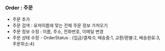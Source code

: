 ### Order : 주문
+ 주문 추가
+ 주문 검색 : 유저이름에 맞는 전체 주문 정보 가저오기
+ 주문 정보 수정 : 이름, 주소, 전화번호, 이메일 변경
+ 주문 상태 수정 - OrderStatus : {입금/결제:0, 배송중:1, 교환/환불:2, 배송완료:3, 주문취소:4}
